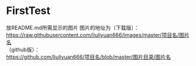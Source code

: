 # FirstTest
放README.md所需显示的图片
图片的地址为（下载版）：<br>
https://raw.githubusercontent.com/liuliyuan666/images/master/项目名/图片名<br>
（github版）：<br>
https://github.com/liuliyuan666/项目名/blob/master/图片目录/图片名
